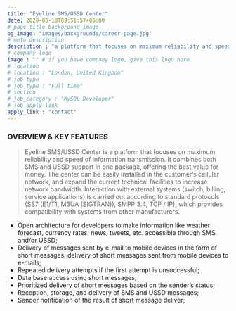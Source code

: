 ```yaml
---
title: "Eyeline SMS/USSD Center"
date: 2020-06-10T09:51:57+06:00
# page title background image
bg_image: "images/backgrounds/career-page.jpg"
# meta description
description : "a platform that focuses on maximum reliability and speed of information transmission"
# company logo
image : "" # if you have company logo, give this logo here
# location
# location : "London, United Kingdom"
# job type
# job_type : "Full time"
# section
# job_category : "MySQL Developer"
# job apply link
apply_link : "contact"
---
```



### OVERVIEW & KEY FEATURES

> Eyeline SMS/USSD Center is a platform that focuses on maximum reliability and speed of information transmission. It combines both SMS and USSD support in one package, offering the best value for money. The center can be easily installed in the customer’s cellular network, and expand the current technical facilities to increase network bandwidth. Interaction with external systems (switch, billing, service applications) is carried out according to standard protocols (SS7 (E1/T1, M3UA (SIGTRAN)), SMPP 3.4, TCP / IP), which provides compatibility with systems from other manufacturers.

* Open architecture for developers to make information like weather forecast, currency rates, news, tweets, etc. accessible through SMS and/or USSD;
* Delivery of messages sent by e-mail to mobile devices in the form of short messages, delivery of short messages sent from mobile devices to e-mails;
* Repeated delivery attempts if the first attempt is unsuccessful;
* Data base access using short messages;
* Prioritized delivery of short messages based on the sender’s status;
* Reception, storage, and delivery of SMS and USSD messages;
* Sender notification of the result of short message deliver;
